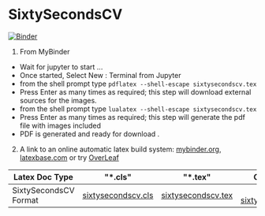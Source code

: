 # SixtySecondsCV

[![Binder](https://mybinder.org/badge_logo.svg)](https://mybinder.org/v2/gh/LaGuer/SixtySecondsCV/master)

1. From MyBinder
- Wait for jupyter to start ...
- Once started, Select New : Terminal from Jupyter
- from the shell prompt type ```pdflatex --shell-escape sixtysecondscv.tex```
- Press Enter as many times as required; this step will download external sources for the images.
- from the shell prompt type ```lualatex --shell-escape sixtysecondscv.tex```
- Press Enter as many times as required; this step will generate the pdf file with images included
- PDF is generated and ready for download .


2. A link to an online automatic latex build system: [mybinder.org](https://mybinder.org/v2/gh/LaGuer/SixtySecondsCV/master), [latexbase.com](https://latexbase.com) or try [OverLeaf](https://www.overleaf.com/latex/templates/sixtysecondscv/gcdrzwwvkqcr)

| Latex Doc Type                |      "*.cls"                 |        "*.tex"              |      Compile in PDF                                                                                                                                    |
| ----------------------------- |:----------------------------:|:---------------------------:|-------------------------------------------------------------------------------------------------------------------------------------------------------:|
|SixtySecondsCV Format  |[sixtysecondscv.cls](sixtysecondscv.cls)| [sixtysecondscv.tex](sixtysecondscv.tex )       |[mybinder.org sixtysecondscv.tex](https://mybinder.org/v2/gh/LaGuer/SixtySecondsCV/master)      |

